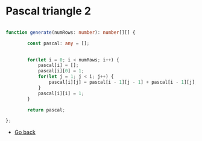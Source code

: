 # Pascal triangle 2
```typescript

function generate(numRows: number): number[][] {

		const pascal: any = [];

	
		for(let i = 0; i < numRows; i++) {
			pascal[i] = [];
			pascal[i][0] = 1;
			for(let j = 1; j < i; j++) {
				pascal[i][j] = pascal[i - 1][j - 1] + pascal[i - 1][j];
			}
			pascal[i][i] = 1;
		}

		return pascal;

};
```

* [Go back](../readme.md)
